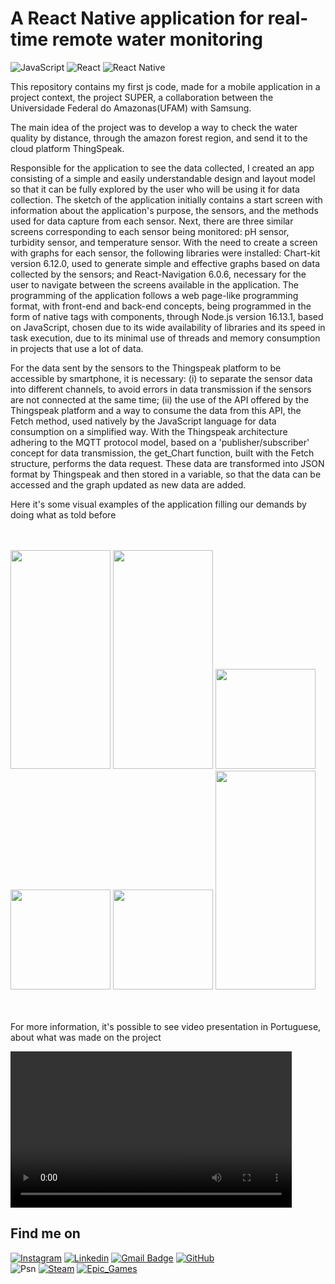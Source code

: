 # A React Native application for real-time remote water monitoring
![JavaScript](https://img.shields.io/badge/JavaScript-F7DF1E?logo=javascript&logoColor=black)
![React](https://img.shields.io/badge/React-20232A?logo=react&logoColor=61DAFB)
![React Native](https://img.shields.io/badge/React_Native-20232A?&logo=react&logoColor=61DAFB)

<p/>This repository contains my first js code, made for a mobile application in a project context, the project SUPER, a collaboration between the Universidade Federal do Amazonas(UFAM) with Samsung.<p/>
<p>The main idea of the project was to develop a way to check the water quality by distance, through the amazon forest region, and send it to the cloud platform ThingSpeak.<p/>
<p>Responsible for the application to see the data collected, I created an app consisting of a simple and easily understandable design and layout model so that it can be fully explored by the user who will be using it for data collection. The sketch of the application initially contains a start screen with information about the application's purpose, the sensors, and the methods used for data capture from each sensor. Next, there are three similar screens corresponding to each sensor being monitored: pH sensor, turbidity sensor, and temperature sensor. With the need to create a screen with graphs for each sensor, the following libraries were installed: Chart-kit version 6.12.0, used to generate simple and effective graphs based on data collected by the sensors; and React-Navigation 6.0.6, necessary for the user to navigate between the screens available in the application. The programming of the application follows a web page-like programming format, with front-end and back-end concepts, being programmed in the form of native tags with components, through Node.js version 16.13.1, based on JavaScript, chosen due to its wide availability of libraries and its speed in task execution, due to its minimal use of threads and memory consumption in projects that use a lot of data.</p>
<p>For the data sent by the sensors to the Thingspeak platform to be accessible by smartphone, it is necessary: (i) to separate the sensor data into different channels, to avoid errors in data transmission if the sensors are not connected at the same time; (ii) the use of the API offered by the Thingspeak platform and a way to consume the data from this API, the Fetch method, used natively by the JavaScript language for data consumption on a simplified way. With the Thingspeak architecture adhering to the MQTT protocol model, based on a 'publisher/subscriber' concept for data transmission, the get_Chart function, built with the Fetch structure, performs the data request. These data are transformed into JSON format by Thingspeak and then stored in a variable, so that the data can be accessed and the graph updated as new data are added.</p>
<p>Here it's some visual examples of the application filling our demands by doing what as told before</p>
<br/>
<br/>
<img width="160" height="350" src="https://github.com/leomds/reactNative_monitoringApp/assets/95592703/010e5374-e4ac-434b-ba86-498f1e0fd941"/>
<img width="160" height="350" src="https://github.com/leomds/reactNative_monitoringApp/assets/95592703/f2150898-18de-4ad8-85be-f4723e8582e2"/>
<img width="160" src="https://github.com/leomds/reactNative_monitoringApp/assets/95592703/4cdd6276-7ae6-4fba-9d22-2b6d0b07e99e"/>
<img width="160" src="https://github.com/leomds/reactNative_monitoringApp/assets/95592703/201bf6a2-5840-49e2-bc9c-0b775639f8cb"/>
<img width="160" src="https://github.com/leomds/reactNative_monitoringApp/assets/95592703/2a7af9e0-2643-41ca-bb1e-0056a408d3d1"/>
<img width="160" height="350" src="https://github.com/leomds/reactNative_monitoringApp/assets/95592703/1859ea7e-80f9-4480-bb01-da34e3195089"/>
<br/>
<br/>
<br/>
<p>For more information, it's possible to see video presentation in Portuguese, about what was made on the project</p>
<video width="450" height="250" src="https://github.com/leomds/reactNative_monitoringApp/assets/95592703/0b474f6e-70ba-410b-92cc-5bebc4dc92d2"></video>

## Find me on
[![Instagram](https://img.shields.io/badge/jljoseleandro-E4405F?logo=instagram&logoColor=white)](https://www.instagram.com/jljoseleandro/)
[![Linkedin](https://img.shields.io/badge/-joseleandroms-blue?style=flat-square&logo=Linkedin&logoColor=white)](https://www.linkedin.com/in/joseleandroms)
[![Gmail Badge](https://img.shields.io/badge/-jlmdsjoseleandro@gmail.com-006bed?style=flat-square&logo=Gmail&logoColor=white&link=mailto:SEU-EMAIL)](mailto:jlmdsjoseleandro@gmail.com)
[![GitHub](https://img.shields.io/github/followers/leomds?label=follow&style=social)](https://github.com/leomds/)
<br/>
![Psn](https://img.shields.io/badge/darkness\_potatoe-003791?&logo=playstation&logoColor=white)
[![Steam](https://img.shields.io/badge/Leo_sem_o_Stronda-000000?&logo=steam&logoColor=white)](https://steamcommunity.com/profiles/76561198122699331)
[![Epic_Games](https://img.shields.io/badge/leo_no_stronder-313131?logo=Epic%20Games&logoColor=white)](https://launcher.store.epicgames.com/u/fb7adbc0ede5459f8e61d07ba4c32e17)
